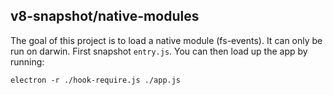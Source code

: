 ## v8-snapshot/native-modules

The goal of this project is to load a native module (fs-events). It can only be run on darwin. First snapshot `entry.js`. You can then load up the
app by running:

```
electron -r ./hook-require.js ./app.js
``` 

